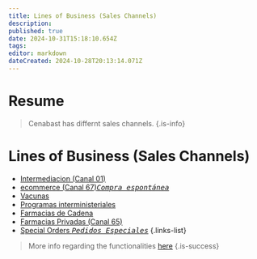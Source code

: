 ```yaml
---
title: Lines of Business (Sales Channels)
description: 
published: true
date: 2024-10-31T15:18:10.654Z
tags: 
editor: markdown
dateCreated: 2024-10-28T20:13:14.071Z
---
```


# Resume

> Cenabast has differnt sales channels.
{.is-info}

# Lines of Business (Sales Channels)

- [Intermediacion (Canal 01)](intermediacion)
- [ecommerce (Canal 67)*<kbd>Compra espontánea</kbd>*](compra-espontanea)
- [Vacunas](vacunas)
- [Programas interministeriales](programas-interministeriales)
- [Farmacias de Cadena](farmacias-de-cadena)
- [Farmacias Privadas (Canal 65)](farmacias-privadas)
- [Special Orders *<kbd>Pedidos Especiales</kbd>*](special_order.md)
{.links-list}


> More info regarding the functionalities [here](/projects/tienda-web-intro/tienda-web-mvp-project/functionalities/channels)
{.is-success}




